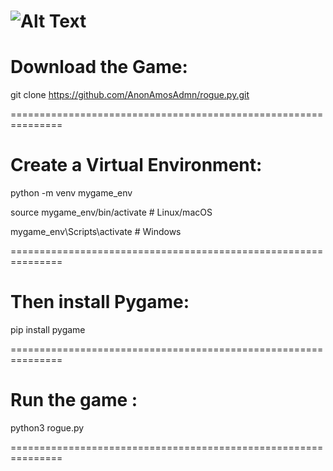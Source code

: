 ![Alt Text](https://preview.redd.it/is-a-diablo-inspired-procedurally-generated-dungeon-crawler-v0-lwx3lyx6ipbf1.png?width=1080&crop=smart&auto=webp&s=7cc2d95c5e5ade25f244e22ac8c8b41d23b02bc3)
===============================================================

# Download the Game:

git clone https://github.com/AnonAmosAdmn/rogue.py.git

===============================================================

# Create a Virtual Environment:

python -m venv mygame_env

source mygame_env/bin/activate  # Linux/macOS

mygame_env\Scripts\activate     # Windows

===============================================================

# Then install Pygame:

pip install pygame

===============================================================

# Run the game :

python3 rogue.py

===============================================================
